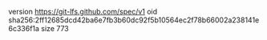 version https://git-lfs.github.com/spec/v1
oid sha256:2ff12685dcd42ba6e7fb3b60dc92f5b10564ec2f78b66002a238141e6c336f1a
size 773
